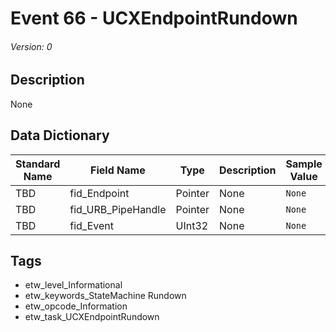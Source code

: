 # Event 66 - UCXEndpointRundown
###### Version: 0

## Description
None

## Data Dictionary
|Standard Name|Field Name|Type|Description|Sample Value|
|---|---|---|---|---|
|TBD|fid_Endpoint|Pointer|None|`None`|
|TBD|fid_URB_PipeHandle|Pointer|None|`None`|
|TBD|fid_Event|UInt32|None|`None`|

## Tags
* etw_level_Informational
* etw_keywords_StateMachine Rundown
* etw_opcode_Information
* etw_task_UCXEndpointRundown